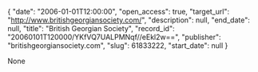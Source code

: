 {
  "date": "2006-01-01T12:00:00", 
  "open_access": true, 
  "target_url": "http://www.britishgeorgiansociety.com/", 
  "description": null, 
  "end_date": null, 
  "title": "British Georgian Society", 
  "record_id": "20060101T120000/YKfVQ7UALPMNqf//eEkl2w==", 
  "publisher": "britishgeorgiansociety.com", 
  "slug": 61833222, 
  "start_date": null
}

None